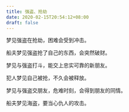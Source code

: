 ```yaml
---
title: 强盗、抢劫
date: 2020-02-15T20:54:12+08:00
draft: false
---
```


梦见强盗在抢劫，困难会受到冲击。<br>


船夫梦见强盗抢了自己的东西，会突然破财。<br>


梦见与强盗打斗，能交上忠实可靠的新朋友。<br>


犯人梦见自己被抢，不久会被释放。<br>


梦见与强盗交朋友，危难时刻，会得到朋友的同情。<br>


船夫梦见海盗，要当心仇人的攻击。<br>
